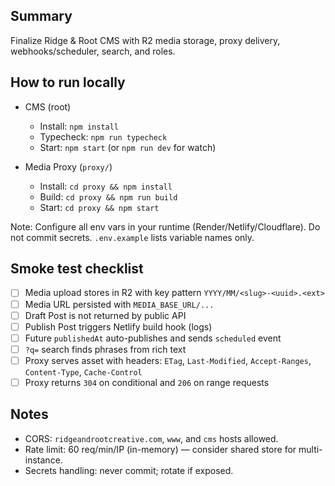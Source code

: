 ## Summary

Finalize Ridge & Root CMS with R2 media storage, proxy delivery, webhooks/scheduler, search, and roles.

## How to run locally

- CMS (root)
  - Install: `npm install`
  - Typecheck: `npm run typecheck`
  - Start: `npm start` (or `npm run dev` for watch)

- Media Proxy (`proxy/`)
  - Install: `cd proxy && npm install`
  - Build: `cd proxy && npm run build`
  - Start: `cd proxy && npm start`

Note: Configure all env vars in your runtime (Render/Netlify/Cloudflare). Do not commit secrets. `.env.example` lists variable names only.

## Smoke test checklist

- [ ] Media upload stores in R2 with key pattern `YYYY/MM/<slug>-<uuid>.<ext>`
- [ ] Media URL persisted with `MEDIA_BASE_URL/...`
- [ ] Draft Post is not returned by public API
- [ ] Publish Post triggers Netlify build hook (logs)
- [ ] Future `publishedAt` auto-publishes and sends `scheduled` event
- [ ] `?q=` search finds phrases from rich text
- [ ] Proxy serves asset with headers: `ETag`, `Last-Modified`, `Accept-Ranges`, `Content-Type`, `Cache-Control`
- [ ] Proxy returns `304` on conditional and `206` on range requests

## Notes

- CORS: `ridgeandrootcreative.com`, `www`, and `cms` hosts allowed.
- Rate limit: 60 req/min/IP (in-memory) — consider shared store for multi-instance.
- Secrets handling: never commit; rotate if exposed.

